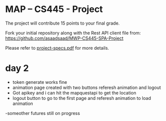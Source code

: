 # MAP – CS445 - Project
The project will contribute 15 points to your final grade.
    
Fork your initial repository along with the Rest API client file from:  https://github.com/asaadsaad/MWP-CS445-SPA-Project
  
Please refer to [project-specs.pdf](./project-specs.pdf) for more details.
# day 2
- token generate works fine
- animation page created with two buttons referesh animation and logout
- Got apikey and  i can hit the mapquestapi to get the location 
- logout button to go to the first page and referesh animation to load animation

-someother futures still on progress 

